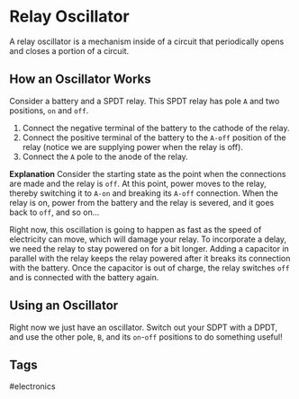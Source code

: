 # Relay Oscillator  

 A relay oscillator is a mechanism inside of a circuit that periodically opens and closes a portion of a circuit.  

## How an Oscillator Works
Consider a battery and a SPDT relay. This SPDT relay has pole `A` and two positions, `on` and `off`.  
1. Connect the negative terminal of the battery to the cathode of the relay.  
2. Connect the positive terminal of the battery to the `A-off` position of the relay (notice we are supplying power when the relay is off).  
3. Connect the `A` pole to the anode of the relay.  

**Explanation**
Consider the starting state as the point when the connections are made and the relay is `off`. At this point, power moves to the relay, thereby switching it to `A-on` and breaking its `A-off` connection. When the relay is on, power from the battery and the relay is severed, and it goes back to `off`, and so on...  

Right now, this oscillation is going to happen as fast as the speed of electricity can move, which will damage your relay. To incorporate a delay, we need the relay to stay powered on for a bit longer. Adding a capacitor in parallel with the relay keeps the relay powered after it breaks its connection with the battery. Once the capacitor is out of charge, the relay switches `off` and is connected with the battery again.   

## Using an Oscillator
Right now we just have an oscillator. Switch out your SDPT with a DPDT, and use the other pole, `B`, and its `on`-`off` positions to do something useful!  

## Tags
#electronics
